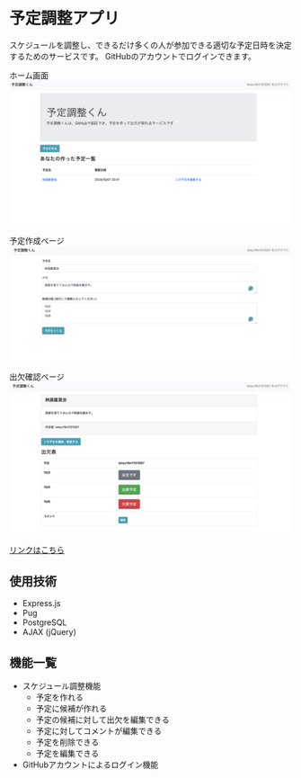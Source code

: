 # 予定調整アプリ

スケジュールを調整し、できるだけ多くの人が参加できる適切な予定日時を決定するためのサービスです。
GitHubのアカウントでログインできます。

ホーム画面  
<img width="500" src="public/images/image1.png">

予定作成ページ  
<img width="500" src="public/images/image2.png">

出欠確認ページ  
<img width="500" src="public/images/image3.png">

[リンクはこちら](https://schedule-arranger-ch6e.onrender.com/)

## 使用技術
- Express.js
- Pug
- PostgreSQL
- AJAX (jQuery)

## 機能一覧
- スケジュール調整機能
  - 予定を作れる
  - 予定に候補が作れる
  - 予定の候補に対して出欠を編集できる
  - 予定に対してコメントが編集できる
  - 予定を削除できる
  - 予定を編集できる
- GitHubアカウントによるログイン機能
